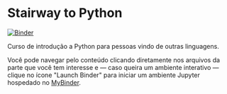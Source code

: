 # Stairway to Python

[![Binder](https://mybinder.org/badge.svg)](https://mybinder.org/v2/gh/fbidu/stairway-to-python/master)

Curso de introdução a Python para pessoas vindo de outras linguagens.



Você pode navegar pelo conteúdo clicando diretamente nos arquivos da parte que você tem interesse e — caso queira um ambiente interativo — clique no ícone "Launch Binder" para iniciar um ambiente Jupyter hospedado no [MyBinder](https://mybinder.org/).
